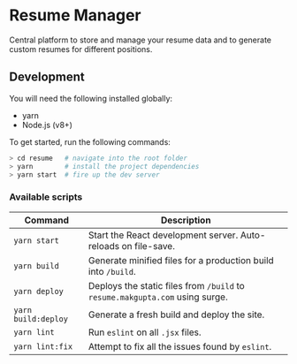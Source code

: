 # Resume Manager

Central platform to store and manage your resume data and to generate custom resumes for different positions. 

## Development

You will need the following installed globally:
- yarn
- Node.js (v8+)

To get started, run the following commands:
```bash
> cd resume   # navigate into the root folder
> yarn        # install the project dependencies
> yarn start  # fire up the dev server
```

### Available scripts
Command             | Description 
--------------------|-------------
`yarn start`        | Start the React development server. Auto-reloads on file-save.
`yarn build`        | Generate minified files for a production build into `/build`.
`yarn deploy`       | Deploys the static files from `/build` to `resume.makgupta.com` using surge.
`yarn build:deploy` | Generate a fresh build and deploy the site.
`yarn lint`         | Run `eslint` on all `.jsx` files.
`yarn lint:fix`     | Attempt to fix all the issues found by `eslint`.
